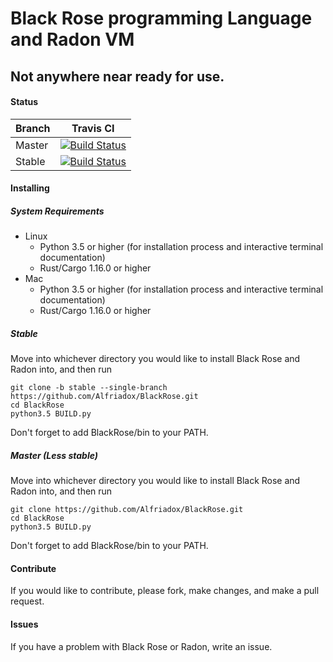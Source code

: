 # Black Rose programming Language and Radon VM
## Not anywhere near ready for use.
#### Status
Branch | Travis CI
------ | ---------
Master | [![Build Status](https://travis-ci.org/Alfriadox/BlackRose.svg?branch=master)](https://travis-ci.org/Alfriadox/BlackRose)
Stable | [![Build Status](https://travis-ci.org/Alfriadox/BlackRose.svg?branch=stable)](https://travis-ci.org/Alfriadox/BlackRose)

#### Installing

##### System Requirements
* Linux
    * Python 3.5 or higher (for installation process and interactive terminal documentation)
    * Rust/Cargo 1.16.0 or higher
* Mac
    * Python 3.5 or higher (for installation process and interactive terminal documentation)
    * Rust/Cargo 1.16.0 or higher

##### Stable
Move into whichever directory you would like to install Black Rose and Radon into, and then run
```
git clone -b stable --single-branch https://github.com/Alfriadox/BlackRose.git
cd BlackRose
python3.5 BUILD.py
```
Don't forget to add BlackRose/bin to your PATH.

##### Master (Less stable)
Move into whichever directory you would like to install Black Rose and Radon into, and then run
```
git clone https://github.com/Alfriadox/BlackRose.git
cd BlackRose
python3.5 BUILD.py
```
Don't forget to add BlackRose/bin to your PATH.

#### Contribute
If you would like to contribute, please fork, make changes, and make a pull request.

#### Issues
If you have a problem with Black Rose or Radon, write an issue.
